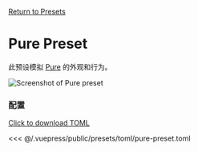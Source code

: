 [Return to Presets](./README.md#pure)

# Pure Preset

此预设模拟 [Pure](https://github.com/sindresorhus/pure) 的外观和行为。

![Screenshot of Pure preset](/presets/img/pure-preset.png)

### 配置

[Click to download TOML](/presets/toml/pure-preset.toml)

<<< @/.vuepress/public/presets/toml/pure-preset.toml
